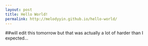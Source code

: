 ```yaml
---
layout: post
title: Hello World!
permalink: http://melodyyin.github.io/hello-world/
---
```


##will edit this tomorrow but that was actually a lot of harder than I expected...

